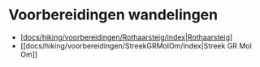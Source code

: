 # Voorbereidingen wandelingen

- [[docs/hiking/voorbereidingen/Rothaarsteig/index|Rothaarsteig]]
- [[docs/hiking/voorbereidingen/StreekGRMolOm/index|Streek GR Mol Om]]


[//begin]: # "Autogenerated link references for markdown compatibility"
[docs/hiking/voorbereidingen/Rothaarsteig/index|Rothaarsteig]: Rothaarsteig/index "Rothaarsteig"
[//end]: # "Autogenerated link references"

